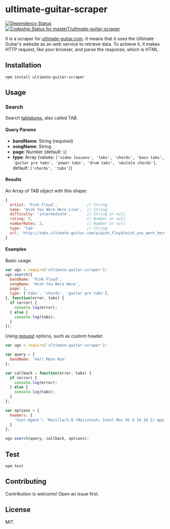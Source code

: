 # ultimate-guitar-scraper

[![Dependency Status](https://gemnasium.com/masterT/ultimate-guitar-scraper.svg)](https://gemnasium.com/masterT/ultimate-guitar-scraper)
[![Codeship Status for masterT/ultimate-guitar-scraper](https://codeship.com/projects/1ba523b0-71e4-0133-047d-66d99a32fdb3/status?branch=master)](https://codeship.com/projects/117063)

It is a scraper for [ultimate-guitar.com](http://www.ultimate-guitar.com/). It means that it uses the Ultimate Guitar's website as an web service to retrieve data. To achieve it, it makes HTTP request, like your browser, and parse the response, which is HTML.


## Installation

`npm install ultimate-guitar-scraper`


## Usage

### Search

Search [tablatures](https://en.wikipedia.org/wiki/Tablature), also called TAB.

#### Query Params

- **bandName**: String (required)
- **songName**: String
- **page**: Number (default: `1`)
- **type**: Array (values: `['video lessons', 'tabs', 'chords', 'bass tabs', 'guitar pro tabs', 'power tabs', 'drum tabs', 'ukulele chords']`, default: `['chords', 'tabs']`)

#### Results

An Array of TAB object with this shape:
```js
{
  artist: 'Pink Floyd',             // String
  name: 'Wish You Were Here Live',  // String
  difficulty: 'intermediate',       // String or null
  rating: 5,                        // Number or null
  numberRates: 2,                   // Number or null
  type: 'tab'                       // String
  url: 'http://tabs.ultimate-guitar.com/p/pink_floyd/wish_you_were_here_live_tab.htm'                      // String
}
```

#### Examples
Basic usage.

```js
var ugs = require('ultimate-guitar-scraper');
ugs.search({
  bandName: 'Pink Floyd',
  songName: 'Wish You Were Here',
  page: 1,
  type: ['tabs', 'chords', 'guitar pro tabs'],
}, function(error, tabs) {
  if (error) {
    console.log(error);
  } else {
    console.log(tabs);
  }
});
```

Using [request](https://www.npmjs.com/package/request) options, such as custom header.

```js
var ugs = require('ultimate-guitar-scraper');

var query = {
  bandName: 'Hall Moon Run'
};

var callback = function(error, tabs) {
  if (error) {
    console.log(error);
  } else {
    console.log(tabs);
  }
};

var options = {
  headers: {
    'User-Agent': 'Mozilla/5.0 (Macintosh; Intel Mac OS X 10_10_5) AppleWebKit/537.36 (KHTML, like Gecko) Chrome/46.0.2490.86 Safari/537.36'
  }
};

ugs.search(query, callback, options);
```


## Test

`npm test`


## Contributing

Contribution is welcome! Open an issue first.


## License

MIT.
